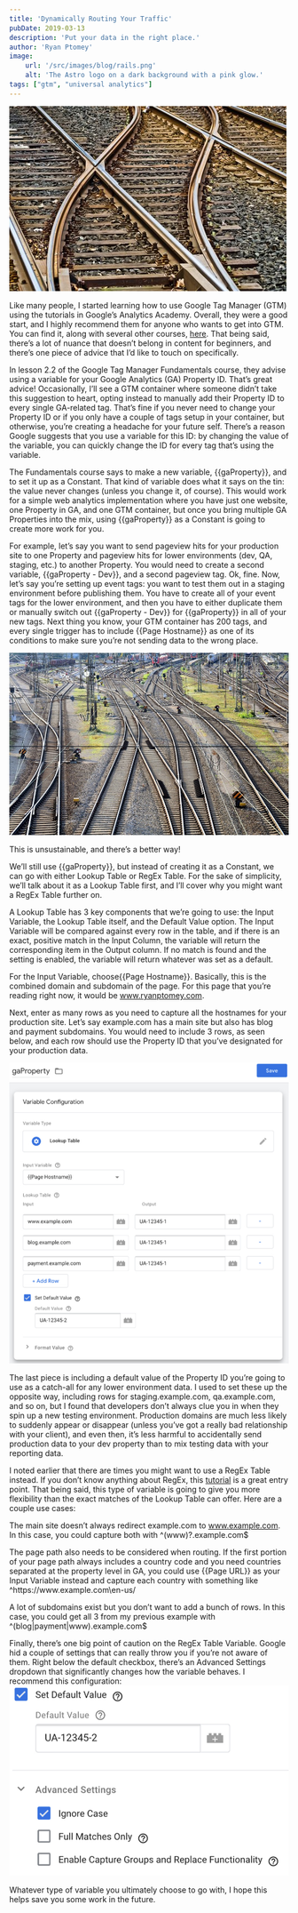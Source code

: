 ```yaml
---
title: 'Dynamically Routing Your Traffic'
pubDate: 2019-03-13
description: 'Put your data in the right place.'
author: 'Ryan Ptomey'
image:
    url: '/src/images/blog/rails.png'
    alt: 'The Astro logo on a dark background with a pink glow.'
tags: ["gtm", "universal analytics"]
---
```

![Rails](../images/blog/rails.png)

Like many people, I started learning how to use Google Tag Manager (GTM) using the tutorials in Google’s Analytics Academy. Overall, they were a good start, and I highly recommend them for anyone who wants to get into GTM. You can find it, along with several other courses, [here](https://analytics.google.com/analytics/academy/). That being said, there’s a lot of nuance that doesn’t belong in content for beginners, and there’s one piece of advice that I’d like to touch on specifically.

In lesson 2.2 of the Google Tag Manager Fundamentals course, they advise using a variable for your Google Analytics (GA) Property ID. That’s great advice! Occasionally, I’ll see a GTM container where someone didn’t take this suggestion to heart, opting instead to manually add their Property ID to every single GA-related tag. That’s fine if you never need to change your Property ID or if you only have a couple of tags setup in your container, but otherwise, you’re creating a headache for your future self. There’s a reason Google suggests that you use a variable for this ID: by changing the value of the variable, you can quickly change the ID for every tag that’s using the variable.

The Fundamentals course says to make a new variable, {{gaProperty}}, and to set it up as a Constant. That kind of variable does what it says on the tin: the value never changes (unless you change it, of course). This would work for a simple web analytics implementation where you have just one website, one Property in GA, and one GTM container, but once you bring multiple GA Properties into the mix, using {{gaProperty}} as a Constant is going to create more work for you.

For example, let’s say you want to send pageview hits for your production site to one Property and pageview hits for lower environments (dev, QA, staging, etc.) to another Property. You would need to create a second variable, {{gaProperty - Dev}}, and a second pageview tag. Ok, fine. Now, let’s say you’re setting up event tags: you want to test them out in a staging environment before publishing them. You have to create all of your event tags for the lower environment, and then you have to either duplicate them or manually switch out {{gaProperty - Dev}} for {{gaProperty}} in all of your new tags. Next thing you know, your GTM container has 200 tags, and every single trigger has to include {{Page Hostname}} as one of its conditions to make sure you’re not sending data to the wrong place.

![Railyard](../images/blog/railyard.png)

This is unsustainable, and there’s a better way!

We’ll still use {{gaProperty}}, but instead of creating it as a Constant, we can go with either Lookup Table or RegEx Table. For the sake of simplicity, we’ll talk about it as a Lookup Table first, and I’ll cover why you might want a RegEx Table further on.

A Lookup Table has 3 key components that we’re going to use: the Input Variable, the Lookup Table itself, and the Default Value option. The Input Variable will be compared against every row in the table, and if there is an exact, positive match in the Input Column, the variable will return the corresponding item in the Output column. If no match is found and the setting is enabled, the variable will return whatever was set as a default.

For the Input Variable, choose{{Page Hostname}}. Basically, this is the combined domain and subdomain of the page. For this page that you’re reading right now, it would be www.ryanptomey.com.

Next, enter as many rows as you need to capture all the hostnames for your production site. Let’s say example.com has a main site but also has blog and payment subdomains. You would need to include 3 rows, as seen below, and each row should use the Property ID that you’ve designated for your production data.

![GA Property Lookup Table](../images/blog/ga-property-lookup-table.png)

The last piece is including a default value of the Property ID you’re going to use as a catch-all for any lower environment data. I used to set these up the opposite way, including rows for staging.example.com, qa.example.com, and so on, but I found that developers don’t always clue you in when they spin up a new testing environment. Production domains are much less likely to suddenly appear or disappear (unless you’ve got a really bad relationship with your client), and even then, it’s less harmful to accidentally send production data to your dev property than to mix testing data with your reporting data.

I noted earlier that there are times you might want to use a RegEx Table instead. If you don’t know anything about RegEx, this [tutorial](https://regexone.com/) is a great entry point. That being said, this type of variable is going to give you more flexibility than the exact matches of the Lookup Table can offer. Here are a couple use cases:

The main site doesn’t always redirect example.com to www.example.com. In this case, you could capture both with ^(www)?\.example\.com$

The page path also needs to be considered when routing. If the first portion of your page path always includes a country code and you need countries separated at the property level in GA, you could use {{Page URL}} as your Input Variable instead and capture each country with something like ^https:\/\/www\.example\.com\en-us\/

A lot of subdomains exist but you don’t want to add a bunch of rows. In this case, you could get all 3 from my previous example with ^(blog|payment|www)\.example\.com$

Finally, there’s one big point of caution on the RegEx Table Variable. Google hid a couple of settings that can really throw you if you’re not aware of them. Right below the default checkbox, there’s an Advanced Settings dropdown that significantly changes how the variable behaves. I recommend this configuration:
![GA Advanced Settings](../images/blog/ga-advanced-settings.png)

Whatever type of variable you ultimately choose to go with, I hope this helps save you some work in the future.